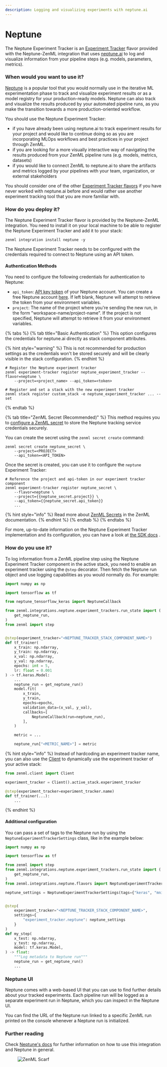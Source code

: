 ```yaml
---
description: Logging and visualizing experiments with neptune.ai
---
```


# Neptune

The Neptune Experiment Tracker is an [Experiment Tracker](./) flavor provided with the Neptune-ZenML integration that uses [neptune.ai](https://neptune.ai/product/experiment-tracking) to log and visualize information from your pipeline steps (e.g. models, parameters, metrics).

### When would you want to use it?

[Neptune](https://neptune.ai/product/experiment-tracking) is a popular tool that you would normally use in the iterative ML experimentation phase to track and visualize experiment results or as a model registry for your production-ready models. Neptune can also track and visualize the results produced by your automated pipeline runs, as you make the transition towards a more production-oriented workflow.

You should use the Neptune Experiment Tracker:

* if you have already been using neptune.ai to track experiment results for your project and would like to continue doing so as you are incorporating MLOps workflows and best practices in your project through ZenML.
* if you are looking for a more visually interactive way of navigating the results produced from your ZenML pipeline runs (e.g. models, metrics, datasets)
* if you would like to connect ZenML to neptune.ai to share the artifacts and metrics logged by your pipelines with your team, organization, or external stakeholders

You should consider one of the other [Experiment Tracker flavors](./#experiment-tracker-flavors) if you have never worked with neptune.ai before and would rather use another experiment tracking tool that you are more familiar with.

### How do you deploy it?

The Neptune Experiment Tracker flavor is provided by the Neptune-ZenML integration. You need to install it on your local machine to be able to register the Neptune Experiment Tracker and add it to your stack:

```shell
zenml integration install neptune -y
```

The Neptune Experiment Tracker needs to be configured with the credentials required to connect to Neptune using an API token.

#### Authentication Methods

You need to configure the following credentials for authentication to Neptune:

* `api_token`: [API key token](https://docs.neptune.ai/setup/setting\_api\_token) of your Neptune account. You can create a free Neptune account [here](https://app.neptune.ai/register). If left blank, Neptune will attempt to retrieve the token from your environment variables.
* `project`: The name of the project where you're sending the new run, in the form "workspace-name/project-name". If the project is not specified, Neptune will attempt to retrieve it from your environment variables.

{% tabs %}
{% tab title="Basic Authentication" %}
This option configures the credentials for neptune.ai directly as stack component attributes.

{% hint style="warning" %}
This is not recommended for production settings as the credentials won't be stored securely and will be clearly visible in the stack configuration.
{% endhint %}

```shell
# Register the Neptune experiment tracker
zenml experiment-tracker register neptune_experiment_tracker --flavor=neptune \ 
    --project=<project_name> --api_token=<token>

# Register and set a stack with the new experiment tracker
zenml stack register custom_stack -e neptune_experiment_tracker ... --set
```
{% endtab %}

{% tab title="ZenML Secret (Recommended)" %}
This method requires you to [configure a ZenML secret](../../getting-started/why-deploy-zenml/zenml-self-hosted/manage-the-deployed-services/secret-management.md) to store the Neptune tracking service credentials securely.

You can create the secret using the `zenml secret create` command:

```shell
zenml secret create neptune_secret \
    --project=<PROJECT>
    --api_token=<API_TOKEN>
```

Once the secret is created, you can use it to configure the `neptune` Experiment Tracker:

```shell
# Reference the project and api-token in our experiment tracker component
zenml experiment-tracker register neptune_secret \
    --flavor=neptune \
    --project={{neptune_secret.project}} \
    --api_token={{neptune_secret.api_token}}
    ...
```

{% hint style="info" %}
Read more about [ZenML Secrets](../../getting-started/why-deploy-zenml/zenml-self-hosted/manage-the-deployed-services/secret-management.md) in the ZenML documentation.
{% endhint %}
{% endtab %}
{% endtabs %}

For more, up-to-date information on the Neptune Experiment Tracker implementation and its configuration, you can have a look at [the SDK docs](https://sdkdocs.zenml.io/latest/integration\_code\_docs/integrations-neptune/#zenml.integrations.neptune.experiment\_trackers.neptune\_experiment\_tracker) .

### How do you use it?

To log information from a ZenML pipeline step using the Neptune Experiment Tracker component in the active stack, you need to enable an experiment tracker using the `@step` decorator. Then fetch the Neptune run object and use logging capabilities as you would normally do. For example:

```python
import numpy as np

import tensorflow as tf

from neptune_tensorflow_keras import NeptuneCallback

from zenml.integrations.neptune.experiment_trackers.run_state import (
    get_neptune_run,
)
from zenml import step


@step(experiment_tracker="<NEPTUNE_TRACKER_STACK_COMPONENT_NAME>")
def tf_trainer(
    x_train: np.ndarray,
    y_train: np.ndarray,
    x_val: np.ndarray,
    y_val: np.ndarray,
    epochs: int = 5,
    lr: float = 0.001
) -> tf.keras.Model:
    ...
    neptune_run = get_neptune_run()
    model.fit(
        x_train,
        y_train,
        epochs=epochs,
        validation_data=(x_val, y_val),
        callbacks=[
            NeptuneCallback(run=neptune_run),
        ],
    )

    metric = ...

    neptune_run["<METRIC_NAME>"] = metric
```

{% hint style="info" %}
Instead of hardcoding an experiment tracker name, you can also use the [Client](https://github.com/zenml-io/zenml/blob/feature/gro-1047-docs/docs/book/stacks-and-components/advanced-guide/configuring-zenml/client.md) to dynamically use the experiment tracker of your active stack:

```python
from zenml.client import Client

experiment_tracker = Client().active_stack.experiment_tracker

@step(experiment_tracker=experiment_tracker.name)
def tf_trainer(...):
    ...
```
{% endhint %}

#### Additional configuration

You can pass a set of tags to the Neptune run by using the `NeptuneExperimentTrackerSettings` class, like in the example below:

```python
import numpy as np

import tensorflow as tf

from zenml import step
from zenml.integrations.neptune.experiment_trackers.run_state import (
    get_neptune_run,
)
from zenml.integrations.neptune.flavors import NeptuneExperimentTrackerSettings

neptune_settings = NeptuneExperimentTrackerSettings(tags={"keras", "mnist"})


@step(
    experiment_tracker="<NEPTUNE_TRACKER_STACK_COMPONENT_NAME>",
    settings={
        "experiment_tracker.neptune": neptune_settings
    }
)
def my_step(
    x_test: np.ndarray,
    y_test: np.ndarray,
    model: tf.keras.Model,
) -> float:
    """Log metadata to Neptune run"""
    neptune_run = get_neptune_run()
    ...
```

### Neptune UI

Neptune comes with a web-based UI that you can use to find further details about your tracked experiments. Each pipeline run will be logged as a separate experiment run in Neptune, which you can inspect in the Neptune UI.

You can find the URL of the Neptune run linked to a specific ZenML run printed on the console whenever a Neptune run is initialized.

### Further reading

Check [Neptune's docs](https://docs.neptune.ai/integrations/zenml/) for further information on how to use this integration and Neptune in general.

<figure><img src="https://static.scarf.sh/a.png?x-pxid=f0b4f458-0a54-4fcd-aa95-d5ee424815bc" alt="ZenML Scarf"><figcaption></figcaption></figure>
